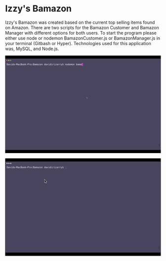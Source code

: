 # Izzy's Bamazon

Izzy's Bamazon was created based on the current top selling items found on Amazon. There are two scripts for the Bamazon Customer and Bamazon Manager with different options for both users.  To start the program please either use node or nodemon BamazonCustomer.js or BamazonManager.js in your terminal (Gitbash or Hyper). Technologies used for this application was, MySQL, and Node.js. 

  ![ALT TXT](https://raw.githubusercontent.com/izzydavid/Bamazon/master/BamazonManager.gif)

  ![ALT TXT](https://raw.githubusercontent.com/izzydavid/Bamazon/master/BamazonCustomer.gif)

